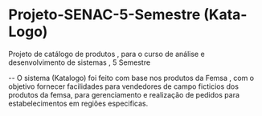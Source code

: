 # Projeto-SENAC-5-Semestre (Kata-Logo)
Projeto de catálogo de produtos , para o curso de análise e desenvolvimento de sistemas , 5 Semestre

-- O sistema (Katalogo) foi feito com base nos produtos da Femsa , com o objetivo fornecer facilidades para vendedores de campo ficticios dos produtos da femsa, 
para gerenciamento e realização de pedidos para estabelecimentos em regiões especificas.
